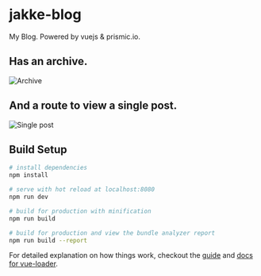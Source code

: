 # jakke-blog

My Blog. Powered by vuejs & prismic.io.

## Has an archive.
![Archive](http://i.imgur.com/BzJsHCw.png)

## And a route to view a single post.
![Single post](http://i.imgur.com/eGAwIgp.png)

## Build Setup

``` bash
# install dependencies
npm install

# serve with hot reload at localhost:8080
npm run dev

# build for production with minification
npm run build

# build for production and view the bundle analyzer report
npm run build --report
```

For detailed explanation on how things work, checkout the [guide](http://vuejs-templates.github.io/webpack/) and [docs for vue-loader](http://vuejs.github.io/vue-loader).
